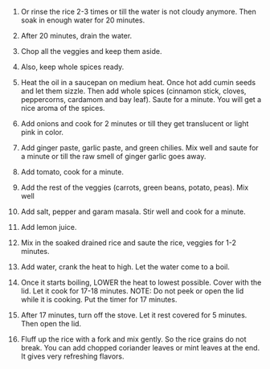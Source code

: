 


1) Or rinse the rice 2-3 times or till the water is not cloudy anymore. Then soak in enough water for 20 minutes.

2) After 20 minutes, drain the water.

3) Chop all the veggies and keep them aside.

4) Also, keep whole spices ready.

5) Heat the oil in a saucepan on medium heat. Once hot add cumin seeds and let them sizzle. Then add whole spices (cinnamon stick, cloves, peppercorns, cardamom and bay leaf). Saute for a minute. You will get a nice aroma of the spices.

6) Add onions and cook for 2 minutes or till they get translucent or light pink in color.

7) Add ginger paste, garlic paste, and green chilies. Mix well and saute for a minute or till the raw smell of ginger garlic goes away.

8) Add tomato, cook for a minute.

9) Add the rest of the veggies (carrots, green beans, potato, peas). Mix well

10) Add salt, pepper and garam masala. Stir well and cook for a minute.

11) Add lemon juice.

12) Mix in the soaked drained rice and saute the rice, veggies for 1-2 minutes.

13) Add water, crank the heat to high. Let the water come to a boil.

14) Once it starts boiling, LOWER the heat to lowest possible. Cover with the lid. Let it cook for 17-18 minutes.
NOTE: Do not peek or open the lid while it is cooking. Put the timer for 17 minutes. 

15) After 17 minutes, turn off the stove. Let it rest covered for 5 minutes. Then open the lid.

16) Fluff up the rice with a fork and mix gently. So the rice grains do not break.
You can add chopped coriander leaves or mint leaves at the end. It gives very refreshing flavors. 